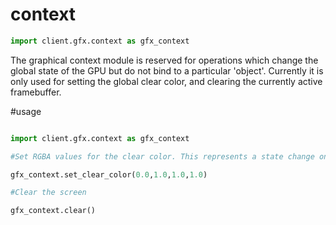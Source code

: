 # context

```python
import client.gfx.context as gfx_context
```

The graphical context module is reserved for operations which change the global state of the GPU but do not bind to a particular 'object'. Currently it is only used for setting the global clear color, and clearing the currently active framebuffer. 

#usage

```python

import client.gfx.context as gfx_context

#Set RGBA values for the clear color. This represents a state change on the graphics card.

gfx_context.set_clear_color(0.0,1.0,1.0,1.0)

#Clear the screen 

gfx_context.clear()
```
